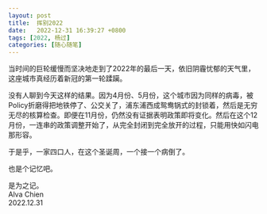 ```yaml
---
layout: post
title:  挥别2022
date:   2022-12-31 16:39:27 +0800
tags: [2022, 杨过]
categories: [随心随笔]
---
```


当时间的巨轮缓慢而坚决地走到了2022年的最后一天，依旧阴霾忧郁的天气里，这座城市真经历着新冠的第一轮蹂躏。

没有人聊到今天这样的结果。因为4月份、5月份，这个城市因为同样的病毒，被Policy折磨得把地铁停了、公交关了，浦东浦西成鸳鸯锅式的封锁着，然后是无穷无尽的核算检查。即便在11月份，仍然没有证据表明政策即将变化。然后在这个12月份，一连串的政策调整开始了，从完全封闭到完全放开的过程，只能用快如闪电那形容。

于是乎，一家四口人，在这个圣诞周，一个接一个病倒了。

也是个记忆吧。


是为之记。    
Alva Chien    
2022.12.31  
